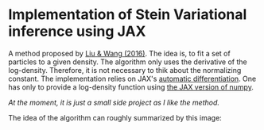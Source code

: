 # Implementation of Stein Variational inference using JAX

A method proposed by [Liu & Wang (2016)](https://arxiv.org/abs/1608.04471). 
The idea is, to fit a set of particles to a given density. The algorithm only uses the derivative of the log-density.
Therefore, it is not necessary to thik about the normalizing constant. The implementation relies on JAX's [automatic differentiation](https://jax.readthedocs.io/en/latest/notebooks/autodiff_cookbook.html).
One has only to provide a log-density function using [the JAX version of numpy](https://jax.readthedocs.io/en/latest/jax.numpy.html).

_At the moment, it is just a small side project as I like the method._


The idea of the algorithm can roughly summarized by this image:




